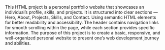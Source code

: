 This HTML project is a personal portfolio website that showcases an individual’s profile, skills, and projects. 
It is structured into clear sections — Hero, About, Projects, Skills, and Contact.
 Using semantic HTML elements for better readability and accessibility.
 The header contains navigation links for smooth scrolling within the page, while each section provides specific information.
The purpose of this project is to create a basic, responsive, and well-organized personal website to present one’s web development journey and abilities.
